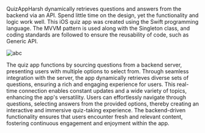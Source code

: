 QuizAppHarsh dynamically retrieves questions and answers from the backend via an API. Spend little time on the design, yet the functionality and logic work well. This iOS quiz app was created using the Swift programming language.
The MVVM pattern is used along with the Singleton class, and coding standards are followed to ensure the reusability of code, such as Generic API.

![abc](https://github.com/dev1008iharsh/QuizAppHarsh/assets/155307551/57b61463-7a4e-4b3a-8f44-dec166d99118)
 
The quiz app functions by sourcing questions from a backend server, presenting users with multiple options to select from. Through seamless integration with the server, the app dynamically retrieves diverse sets of questions, ensuring a rich and engaging experience for users. This real-time connection enables constant updates and a wide variety of topics, enhancing the app's versatility. Users can effortlessly navigate through questions, selecting answers from the provided options, thereby creating an interactive and immersive quiz-taking experience. The backend-driven functionality ensures that users encounter fresh and relevant content, fostering continuous engagement and enjoyment within the app.


